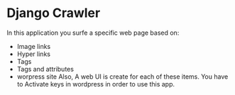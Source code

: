 # Django Crawler

In this application you surfe a specific web page based on:
  - Image links
  - Hyper links
  - Tags
  - Tags and attributes
  - worpress site
  Also, A web UI is create for each of these items.
You have to Activate keys in wordpress in order to use this app.
